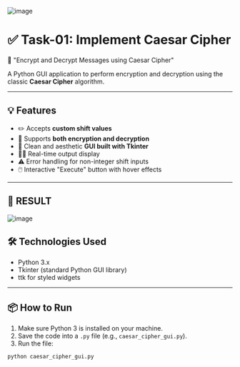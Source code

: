![image](https://github.com/user-attachments/assets/3fbc7dd2-a4ba-4740-822f-ea647c726c62)

# ✅ Task-01: Implement Caesar Cipher  
🔐 "Encrypt and Decrypt Messages using Caesar Cipher"

A Python GUI application to perform encryption and decryption using the classic **Caesar Cipher** algorithm.

---

## 💡 Features

- ✏️ Accepts **custom shift values**  
- 🔄 Supports **both encryption and decryption**  
- 🎨 Clean and aesthetic **GUI built with Tkinter**  
- 👨‍💻 Real-time output display  
- ⚠️ Error handling for non-integer shift inputs  
- 🖱️ Interactive "Execute" button with hover effects

---
## 🏁 RESULT 
![image](https://github.com/user-attachments/assets/16ed7a86-63b7-43da-92f3-bac5926c1afc)

## 🛠️ Technologies Used

- Python 3.x  
- Tkinter (standard Python GUI library)  
- ttk for styled widgets

---

## 📦 How to Run

1. Make sure Python 3 is installed on your machine.
2. Save the code into a `.py` file (e.g., `caesar_cipher_gui.py`).
3. Run the file:

```bash
python caesar_cipher_gui.py
